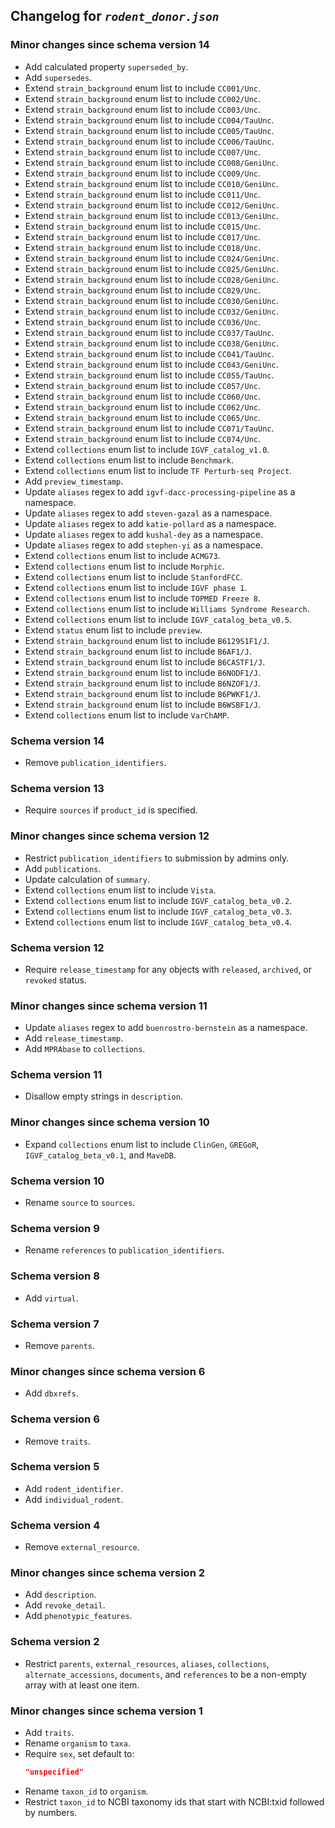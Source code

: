 ## Changelog for *`rodent_donor.json`*

### Minor changes since schema version 14

* Add calculated property `superseded_by`.
* Add `supersedes`.
* Extend `strain_background` enum list to include `CC001/Unc`.
* Extend `strain_background` enum list to include `CC002/Unc`.
* Extend `strain_background` enum list to include `CC003/Unc`.
* Extend `strain_background` enum list to include `CC004/TauUnc`.
* Extend `strain_background` enum list to include `CC005/TauUnc`.
* Extend `strain_background` enum list to include `CC006/TauUnc`.
* Extend `strain_background` enum list to include `CC007/Unc`.
* Extend `strain_background` enum list to include `CC008/GeniUnc`.
* Extend `strain_background` enum list to include `CC009/Unc`.
* Extend `strain_background` enum list to include `CC010/GeniUnc`.
* Extend `strain_background` enum list to include `CC011/Unc`.
* Extend `strain_background` enum list to include `CC012/GeniUnc`.
* Extend `strain_background` enum list to include `CC013/GeniUnc`.
* Extend `strain_background` enum list to include `CC015/Unc`.
* Extend `strain_background` enum list to include `CC017/Unc`.
* Extend `strain_background` enum list to include `CC018/Unc`.
* Extend `strain_background` enum list to include `CC024/GeniUnc`.
* Extend `strain_background` enum list to include `CC025/GeniUnc`.
* Extend `strain_background` enum list to include `CC028/GeniUnc`.
* Extend `strain_background` enum list to include `CC029/Unc`.
* Extend `strain_background` enum list to include `CC030/GeniUnc`.
* Extend `strain_background` enum list to include `CC032/GeniUnc`.
* Extend `strain_background` enum list to include `CC036/Unc`.
* Extend `strain_background` enum list to include `CC037/TauUnc`.
* Extend `strain_background` enum list to include `CC038/GeniUnc`.
* Extend `strain_background` enum list to include `CC041/TauUnc`.
* Extend `strain_background` enum list to include `CC043/GeniUnc`.
* Extend `strain_background` enum list to include `CC055/TauUnc`.
* Extend `strain_background` enum list to include `CC057/Unc`.
* Extend `strain_background` enum list to include `CC060/Unc`.
* Extend `strain_background` enum list to include `CC062/Unc`.
* Extend `strain_background` enum list to include `CC065/Unc`.
* Extend `strain_background` enum list to include `CC071/TauUnc`.
* Extend `strain_background` enum list to include `CC074/Unc`.
* Extend `collections` enum list to include `IGVF_catalog_v1.0`.
* Extend `collections` enum list to include `Benchmark`.
* Extend `collections` enum list to include `TF Perturb-seq Project`.
* Add `preview_timestamp`.
* Update `aliases` regex to add `igvf-dacc-processing-pipeline` as a namespace.
* Update `aliases` regex to add `steven-gazal` as a namespace.
* Update `aliases` regex to add `katie-pollard` as a namespace.
* Update `aliases` regex to add `kushal-dey` as a namespace.
* Update `aliases` regex to add `stephen-yi` as a namespace.
* Extend `collections` enum list to include `ACMG73`.
* Extend `collections` enum list to include `Morphic`.
* Extend `collections` enum list to include `StanfordFCC`.
* Extend `collections` enum list to include `IGVF phase 1`.
* Extend `collections` enum list to include `TOPMED Freeze 8`.
* Extend `collections` enum list to include `Williams Syndrome Research`.
* Extend `collections` enum list to include `IGVF_catalog_beta_v0.5`.
* Extend `status` enum list to include `preview`.
* Extend `strain_background` enum list to include `B6129S1F1/J`.
* Extend `strain_background` enum list to include `B6AF1/J`.
* Extend `strain_background` enum list to include `B6CASTF1/J`.
* Extend `strain_background` enum list to include `B6NODF1/J`.
* Extend `strain_background` enum list to include `B6NZOF1/J`.
* Extend `strain_background` enum list to include `B6PWKF1/J`.
* Extend `strain_background` enum list to include `B6WSBF1/J`.
* Extend `collections` enum list to include `VarChAMP`.

### Schema version 14

* Remove `publication_identifiers`.

### Schema version 13

* Require `sources` if `product_id` is specified.

### Minor changes since schema version 12

* Restrict `publication_identifiers` to submission by admins only.
* Add `publications`.
* Update calculation of `summary`.
* Extend `collections` enum list to include `Vista`.
* Extend `collections` enum list to include `IGVF_catalog_beta_v0.2`.
* Extend `collections` enum list to include `IGVF_catalog_beta_v0.3`.
* Extend `collections` enum list to include `IGVF_catalog_beta_v0.4`.

### Schema version 12

* Require `release_timestamp` for any objects with `released`, `archived`, or `revoked` status.

### Minor changes since schema version 11

* Update `aliases` regex to add `buenrostro-bernstein` as a namespace.
* Add `release_timestamp`.
* Add `MPRAbase` to `collections`.

### Schema version 11

* Disallow empty strings in `description`.

### Minor changes since schema version 10
* Expand `collections` enum list to include `ClinGen`, `GREGoR`, `IGVF_catalog_beta_v0.1`, and `MaveDB`.

### Schema version 10

* Rename `source` to `sources`.

### Schema version 9

* Rename `references` to `publication_identifiers`.

### Schema version 8

* Add `virtual`.

### Schema version 7

* Remove `parents`.

### Minor changes since schema version 6

* Add `dbxrefs`.

### Schema version 6

* Remove `traits`.

### Schema version 5

* Add `rodent_identifier`.
* Add `individual_rodent`.

### Schema version 4

* Remove `external_resource`.

### Minor changes since schema version 2

* Add `description`.
* Add `revoke_detail`.
* Add `phenotypic_features`.

### Schema version 2

* Restrict `parents`, `external_resources`, `aliases`, `collections`, `alternate_accessions`, `documents`, and `references` to be a non-empty array with at least one item.

### Minor changes since schema version 1

* Add `traits`.
* Rename `organism` to `taxa`.
* Require `sex`, set default to:
    ```json
    "unspecified"
    ```
* Rename `taxon_id` to `organism`.
* Restrict `taxon_id` to NCBI taxonomy ids that start with NCBI:txid followed by numbers.
